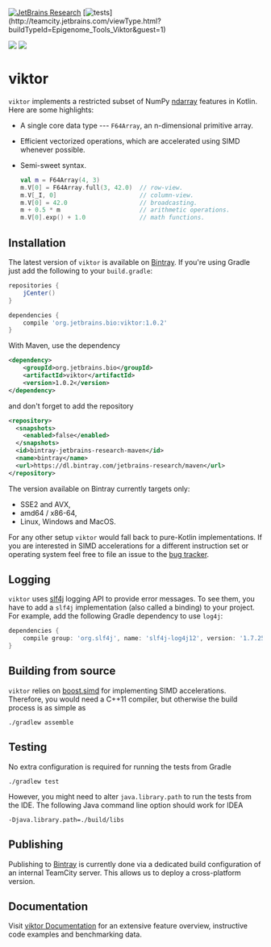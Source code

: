 [![JetBrains Research](https://jb.gg/badges/research.svg)](https://confluence.jetbrains.com/display/ALL/JetBrains+on+GitHub)
[![tests](http://teamcity.jetbrains.com/app/rest/builds/buildType:(id:Epigenome_Tools_Viktor)/statusIcon.svg)](http://teamcity.jetbrains.com/viewType.html?buildTypeId=Epigenome_Tools_Viktor&guest=1)

[![](https://api.bintray.com/packages/jetbrains-research/maven/viktor/images/download.svg?version=1.0.2)](https://bintray.com/jetbrains-research/maven/viktor/1.0.2/link)
[![](https://jitpack.io/v/JetBrains-Research/viktor.svg)](https://jitpack.io/#JetBrains-Research/viktor)


viktor 
======

`viktor` implements a restricted subset of NumPy [ndarray][ndarray] features in
Kotlin. Here are some highlights:

* A single core data type --- `F64Array`, an n-dimensional primitive array.
* Efficient vectorized operations, which are accelerated using SIMD whenever
  possible.
* Semi-sweet syntax.

    ```kotlin
    val m = F64Array(4, 3)
    m.V[0] = F64Array.full(3, 42.0)  // row-view.
    m.V[_I, 0]                       // column-view.
    m.V[0] = 42.0                    // broadcasting.
    m + 0.5 * m                      // arithmetic operations.
    m.V[0].exp() + 1.0               // math functions.
    ```

[ndarray]: http://docs.scipy.org/doc/numpy/reference/arrays.ndarray.html

Installation
------------

The latest version of `viktor` is available on [Bintray][bintray]. If you're using
Gradle just add the following to your `build.gradle`:

```groovy
repositories {
    jCenter()
}

dependencies {
    compile 'org.jetbrains.bio:viktor:1.0.2'
}
```

With Maven, use the dependency
```xml
<dependency>
    <groupId>org.jetbrains.bio</groupId>
    <artifactId>viktor</artifactId>
    <version>1.0.2</version>
</dependency>
```
and don't forget to add the repository
```xml
<repository>
  <snapshots>
    <enabled>false</enabled>
  </snapshots>
  <id>bintray-jetbrains-research-maven</id>
  <name>bintray</name>
  <url>https://dl.bintray.com/jetbrains-research/maven</url>
</repository>
```

[bintray]: https://bintray.com/jetbrains-research/maven/viktor/view

The version available on Bintray currently targets only:
- SSE2 and AVX,
- amd64 / x86-64,
- Linux, Windows and MacOS.

For any other setup `viktor` would fall back to pure-Kotlin
implementations. If you are interested in SIMD accelerations for a different
instruction set or operating system feel free to file an issue to the
[bug tracker][issues].

[issues]: https://github.com/JetBrains-Research/viktor/issues

Logging
-------

`viktor` uses [slf4j](http://www.slf4j.org/) logging API to provide error messages.
To see them, you have to add a `slf4j` implementation (also called a binding)
to your project. For example, add the following Gradle dependency to use `log4j`:
```gradle
dependencies {
    compile group: 'org.slf4j', name: 'slf4j-log4j12', version: '1.7.25'
}
```

Building from source
--------------------

`viktor` relies on [boost.simd][boost.simd] for implementing SIMD
accelerations. Therefore, you would need a C++11 compiler,
but otherwise the build process is as simple as

```shell
./gradlew assemble
```

[boost.simd]: https://github.com/JetBrains-Research/boost.simd

Testing
-------

No extra configuration is required for running the tests from Gradle

```shell
./gradlew test
```

However, you might need to alter `java.library.path` to run the tests from
the IDE. The following Java command line option should work for IDEA

```shell
-Djava.library.path=./build/libs
```

Publishing
----------

Publishing to [Bintray][bintray] is currently done via a dedicated
build configuration of an internal TeamCity server. This allows us
to deploy a cross-platform version.

Documentation
----

Visit [viktor Documentation](./docs/docs.md) for an extensive feature overview,
instructive code examples and benchmarking data. 
